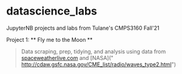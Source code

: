 # datascience_labs
JupyterNB projects and labs from Tulane's CMPS3160 Fall'21

Project 1: ** Fly me to the Moon **
> Data scraping, prep, tidying, and analysis using data from [spaceweatherlive.com]("https://www.spaceweatherlive.com/en/solar-activity/top-50-solar-flares.html") and [NASA](" http://cdaw.gsfc.nasa.gov/CME_list/radio/waves_type2.html")
